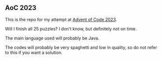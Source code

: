 ## AoC 2023

This is the repo for my attempt at [Advent of Code 2023](https://adventofcode.com/).

Will I finish all 25 puzzles? I don't know, but definitely not on time.

The main language used will probably be Java.

The codes will probably be very spaghetti and low in quality, so do not refer to this if you want a solution.